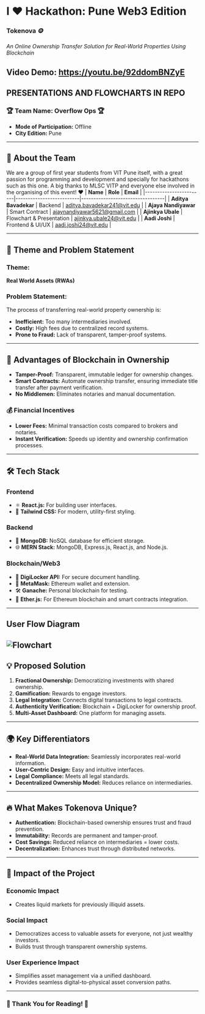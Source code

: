 # **I ❤️ Hackathon: Pune Web3 Edition**  
### **Tokenova** 🪙 
*An Online Ownership Transfer Solution for Real-World Properties Using Blockchain*  

## Video Demo: <https://youtu.be/92ddomBNZyE>
## PRESENTATIONS AND FLOWCHARTS IN REPO

### 🏆 **Team Name: Overflow Ops** 🏆  
- **Mode of Participation:** Offline  
- **City Edition:** Pune  

---

## 👥 **About the Team**  
We are a group of first year students from VIT Pune itself, with a great passion for programming and development and specially for hackathons such as this one. A big thanks to MLSC VITP and everyone else involved in the organising of this event! ♥
| **Name**               | **Role**                  | **Email**                        |
|------------------------|--------------------------|----------------------------------|
| **Aditya Bavadekar**   | Backend                  | aditya.bavadekar241@vit.edu      |
| **Ajaya Nandiyawar**   | Smart Contract           | ajaynandiyawar5621@gmail.com     |
| **Ajinkya Ubale**      | Flowchart & Presentation | ajinkya.ubale24@vit.edu          |
| **Aadi Joshi**         | Frontend & UI/UX         | aadi.joshi24@vit.edu             |

---

## 🎯 **Theme and Problem Statement**  
### **Theme:**  
**Real World Assets (RWAs)**  

### **Problem Statement:**  
The process of transferring real-world property ownership is:  
- **Inefficient:** Too many intermediaries involved.  
- **Costly:** High fees due to centralized record systems.  
- **Prone to Fraud:** Lack of transparent, tamper-proof systems.  

---

## 🌟 **Advantages of Blockchain in Ownership**  
- **Tamper-Proof:** Transparent, immutable ledger for ownership changes.  
- **Smart Contracts:** Automate ownership transfer, ensuring immediate title transfer after payment verification.  
- **No Middlemen:** Eliminates notaries and manual documentation.  

### 💰 **Financial Incentives**  
- **Lower Fees:** Minimal transaction costs compared to brokers and notaries.  
- **Instant Verification:** Speeds up identity and ownership confirmation processes.  

---

## 🛠️ **Tech Stack**  
### **Frontend**  
- ⚛️ **React.js:** For building user interfaces.  
- 🎨 **Tailwind CSS:** For modern, utility-first styling.  

### **Backend**  
- 🍃 **MongoDB:** NoSQL database for efficient storage.  
- 🌐 **MERN Stack:** MongoDB, Express.js, React.js, and Node.js.  

### **Blockchain/Web3**  
- 📂 **DigiLocker API:** For secure document handling.  
- 🦊 **MetaMask:** Ethereum wallet and extension.  
- 🛠️ **Ganache:** Personal blockchain for testing.  
- 🔗 **Ether.js:** For Ethereum blockchain and smart contracts integration.  

---
## **User Flow Diagram**
![Flowchart](Tokenova.jpg)
---

## 💡 **Proposed Solution**  
1. **Fractional Ownership:** Democratizing investments with shared ownership.  
2. **Gamification:** Rewards to engage investors.  
3. **Legal Integration:** Connects digital transactions to legal contracts.  
4. **Authenticity Verification:** Blockchain + DigiLocker for ownership proof.  
5. **Multi-Asset Dashboard:** One platform for managing assets.  

---

## 🌍 **Key Differentiators**  
- **Real-World Data Integration:** Seamlessly incorporates real-world information.  
- **User-Centric Design:** Easy and intuitive interfaces.  
- **Legal Compliance:** Meets all legal standards.  
- **Decentralized Ownership Model:** Reduces reliance on intermediaries.  

---

## 🔥 **What Makes Tokenova Unique?**  
- **Authentication:** Blockchain-based ownership ensures trust and fraud prevention.  
- **Immutability:** Records are permanent and tamper-proof.  
- **Cost Savings:** Reduced reliance on intermediaries = lower costs.  
- **Decentralization:** Enhances trust through distributed networks.  

---

## 🌟 **Impact of the Project**  
### **Economic Impact**  
- Creates liquid markets for previously illiquid assets.  

### **Social Impact**  
- Democratizes access to valuable assets for everyone, not just wealthy investors.  
- Builds trust through transparent ownership systems.  

### **User Experience Impact**  
- Simplifies asset management via a unified dashboard.  
- Provides seamless digital-to-physical asset conversion paths.  

---

### 💜 Thank You for Reading! 💜